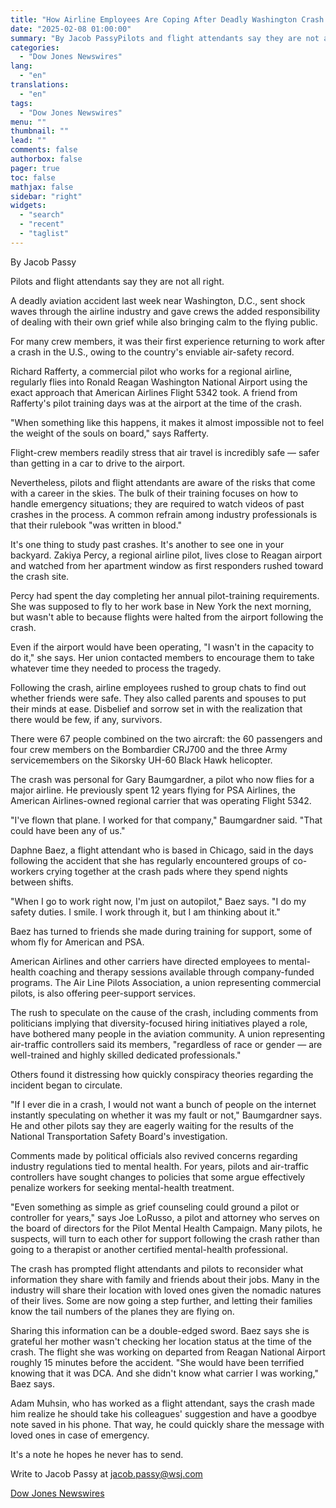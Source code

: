 ```yaml
---
title: "How Airline Employees Are Coping After Deadly Washington Crash — WSJ"
date: "2025-02-08 01:00:00"
summary: "By Jacob PassyPilots and flight attendants say they are not all right.A deadly aviation accident last week near Washington, D.C., sent shock waves through the airline industry and gave crews the added responsibility of dealing with their own grief while also bringing calm to the flying public.For many crew members,..."
categories:
  - "Dow Jones Newswires"
lang:
  - "en"
translations:
  - "en"
tags:
  - "Dow Jones Newswires"
menu: ""
thumbnail: ""
lead: ""
comments: false
authorbox: false
pager: true
toc: false
mathjax: false
sidebar: "right"
widgets:
  - "search"
  - "recent"
  - "taglist"
---
```


By Jacob Passy

Pilots and flight attendants say they are not all right.

A deadly aviation accident last week near Washington, D.C., sent shock waves through the airline industry and gave crews the added responsibility of dealing with their own grief while also bringing calm to the flying public.

For many crew members, it was their first experience returning to work after a crash in the U.S., owing to the country's enviable air-safety record.

Richard Rafferty, a commercial pilot who works for a regional airline, regularly flies into Ronald Reagan Washington National Airport using the exact approach that American Airlines Flight 5342 took. A friend from Rafferty's pilot training days was at the airport at the time of the crash.

"When something like this happens, it makes it almost impossible not to feel the weight of the souls on board," says Rafferty.

Flight-crew members readily stress that air travel is incredibly safe — safer than getting in a car to drive to the airport.

Nevertheless, pilots and flight attendants are aware of the risks that come with a career in the skies. The bulk of their training focuses on how to handle emergency situations; they are required to watch videos of past crashes in the process. A common refrain among industry professionals is that their rulebook "was written in blood."

It's one thing to study past crashes. It's another to see one in your backyard. Zakiya Percy, a regional airline pilot, lives close to Reagan airport and watched from her apartment window as first responders rushed toward the crash site.

Percy had spent the day completing her annual pilot-training requirements. She was supposed to fly to her work base in New York the next morning, but wasn't able to because flights were halted from the airport following the crash.

Even if the airport would have been operating, "I wasn't in the capacity to do it," she says. Her union contacted members to encourage them to take whatever time they needed to process the tragedy.

Following the crash, airline employees rushed to group chats to find out whether friends were safe. They also called parents and spouses to put their minds at ease. Disbelief and sorrow set in with the realization that there would be few, if any, survivors.

There were 67 people combined on the two aircraft: the 60 passengers and four crew members on the Bombardier CRJ700 and the three Army servicemembers on the Sikorsky UH-60 Black Hawk helicopter.

The crash was personal for Gary Baumgardner, a pilot who now flies for a major airline. He previously spent 12 years flying for PSA Airlines, the American Airlines-owned regional carrier that was operating Flight 5342.

"I've flown that plane. I worked for that company," Baumgardner said. "That could have been any of us."

Daphne Baez, a flight attendant who is based in Chicago, said in the days following the accident that she has regularly encountered groups of co-workers crying together at the crash pads where they spend nights between shifts.

"When I go to work right now, I'm just on autopilot," Baez says. "I do my safety duties. I smile. I work through it, but I am thinking about it."

Baez has turned to friends she made during training for support, some of whom fly for American and PSA.

American Airlines and other carriers have directed employees to mental-health coaching and therapy sessions available through company-funded programs. The Air Line Pilots Association, a union representing commercial pilots, is also offering peer-support services.

The rush to speculate on the cause of the crash, including comments from politicians implying that diversity-focused hiring initiatives played a role, have bothered many people in the aviation community. A union representing air-traffic controllers said its members, "regardless of race or gender — are well-trained and highly skilled dedicated professionals."

Others found it distressing how quickly conspiracy theories regarding the incident began to circulate.

"If I ever die in a crash, I would not want a bunch of people on the internet instantly speculating on whether it was my fault or not," Baumgardner says. He and other pilots say they are eagerly waiting for the results of the National Transportation Safety Board's investigation.

Comments made by political officials also revived concerns regarding industry regulations tied to mental health. For years, pilots and air-traffic controllers have sought changes to policies that some argue effectively penalize workers for seeking mental-health treatment.

"Even something as simple as grief counseling could ground a pilot or controller for years," says Joe LoRusso, a pilot and attorney who serves on the board of directors for the Pilot Mental Health Campaign. Many pilots, he suspects, will turn to each other for support following the crash rather than going to a therapist or another certified mental-health professional.

The crash has prompted flight attendants and pilots to reconsider what information they share with family and friends about their jobs. Many in the industry will share their location with loved ones given the nomadic natures of their lives. Some are now going a step further, and letting their families know the tail numbers of the planes they are flying on.

Sharing this information can be a double-edged sword. Baez says she is grateful her mother wasn't checking her location status at the time of the crash. The flight she was working on departed from Reagan National Airport roughly 15 minutes before the accident. "She would have been terrified knowing that it was DCA. And she didn't know what carrier I was working," Baez says.

Adam Muhsin, who has worked as a flight attendant, says the crash made him realize he should take his colleagues' suggestion and have a goodbye note saved in his phone. That way, he could quickly share the message with loved ones in case of emergency.

It's a note he hopes he never has to send.

Write to Jacob Passy at jacob.passy@wsj.com

[Dow Jones Newswires](https://www.tradingview.com/news/DJN_DN20250207008235:0/)
